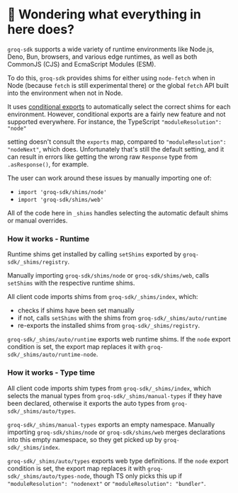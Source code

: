 # 👋 Wondering what everything in here does?

`groq-sdk` supports a wide variety of runtime environments like Node.js, Deno, Bun, browsers, and various
edge runtimes, as well as both CommonJS (CJS) and EcmaScript Modules (ESM).

To do this, `groq-sdk` provides shims for either using `node-fetch` when in Node (because `fetch` is still experimental there) or the global `fetch` API built into the environment when not in Node.

It uses [conditional exports](https://nodejs.org/api/packages.html#conditional-exports) to
automatically select the correct shims for each environment. However, conditional exports are a fairly new
feature and not supported everywhere. For instance, the TypeScript `"moduleResolution": "node"`

setting doesn't consult the `exports` map, compared to `"moduleResolution": "nodeNext"`, which does.
Unfortunately that's still the default setting, and it can result in errors like
getting the wrong raw `Response` type from `.asResponse()`, for example.

The user can work around these issues by manually importing one of:

- `import 'groq-sdk/shims/node'`
- `import 'groq-sdk/shims/web'`

All of the code here in `_shims` handles selecting the automatic default shims or manual overrides.

### How it works - Runtime

Runtime shims get installed by calling `setShims` exported by `groq-sdk/_shims/registry`.

Manually importing `groq-sdk/shims/node` or `groq-sdk/shims/web`, calls `setShims` with the respective runtime shims.

All client code imports shims from `groq-sdk/_shims/index`, which:

- checks if shims have been set manually
- if not, calls `setShims` with the shims from `groq-sdk/_shims/auto/runtime`
- re-exports the installed shims from `groq-sdk/_shims/registry`.

`groq-sdk/_shims/auto/runtime` exports web runtime shims.
If the `node` export condition is set, the export map replaces it with `groq-sdk/_shims/auto/runtime-node`.

### How it works - Type time

All client code imports shim types from `groq-sdk/_shims/index`, which selects the manual types from `groq-sdk/_shims/manual-types` if they have been declared, otherwise it exports the auto types from `groq-sdk/_shims/auto/types`.

`groq-sdk/_shims/manual-types` exports an empty namespace.
Manually importing `groq-sdk/shims/node` or `groq-sdk/shims/web` merges declarations into this empty namespace, so they get picked up by `groq-sdk/_shims/index`.

`groq-sdk/_shims/auto/types` exports web type definitions.
If the `node` export condition is set, the export map replaces it with `groq-sdk/_shims/auto/types-node`, though TS only picks this up if `"moduleResolution": "nodenext"` or `"moduleResolution": "bundler"`.
